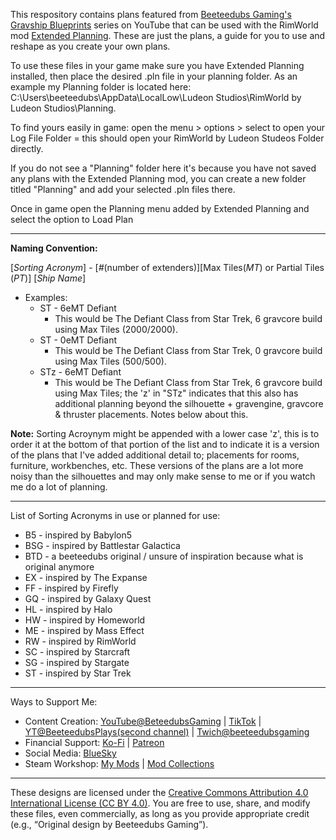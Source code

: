 This respository contains plans featured from [Beeteedubs Gaming's](https://www.youtube.com/@beeteedubsgaming) [Gravship Blueprints](https://www.youtube.com/playlist?list=PLJr4sGCRNnwMfdDp1JhPaXJyiqVQekkPF) series on YouTube that can be used with the RimWorld mod [Extended Planning](https://steamcommunity.com/sharedfiles/filedetails/?id=2877392159). These are just the plans, a guide for you to use and reshape as you create your own plans.

To use these files in your game make sure you have Extended Planning installed, then place the desired .pln file in your planning folder. As an example my Planning folder is located here: C:\Users\beeteedubs\AppData\LocalLow\Ludeon Studios\RimWorld by Ludeon Studios\Planning.

To find yours easily in game: open the menu > options > select to open your Log File Folder = this should open your RimWorld by Ludeon Studeos Folder directly.

If you do not see a "Planning" folder here it's because you have not saved any plans with the Extended Planning mod, you can create a new folder titled "Planning" and add your selected .pln files there.

Once in game open the Planning menu added by Extended Planning and select the option to Load Plan

--------------------------------------------

**Naming Convention:**

[*Sorting Acronym*] - [*#*(number of extenders)][Max Tiles(*MT*) or Partial Tiles (*PT*)] [*Ship Name*]
- Examples:
  - ST - 6eMT Defiant
    - This would be The Defiant Class from Star Trek, 6 gravcore build using Max Tiles (2000/2000).
  - ST - 0eMT Defiant
    - This would be The Defiant Class from Star Trek, 0 gravcore build using Max Tiles (500/500).
  - STz - 6eMT Defiant
    - This would be The Defiant Class from Star Trek, 6 gravcore build using Max Tiles; the 'z' in "STz" indicates that this also has additional planning beyond the silhouette  + gravengine, gravcore & thruster placements. Notes below about this.
  
**Note:** Sorting Acroynym might be appended with a lower case 'z', this is to order it at the bottom of that portion of the list and to indicate it is a version of the plans that I've added additional detail to; placements for rooms, furniture, workbenches, etc. These versions of the plans are a lot more noisy than the silhouettes and may only make sense to me or if you watch me do a lot of planning.

--------------------------------------------
List of Sorting Acronyms in use or planned for use:
- B5 - inspired by Babylon5
- BSG - inspired by Battlestar Galactica
- BTD - a beeteedubs original / unsure of inspiration because what is original anymore
- EX - inspired by The Expanse
- FF - inspired by Firefly
- GQ - inspired by Galaxy Quest
- HL - inspired by Halo
- HW - inspired by Homeworld
- ME - inspired by Mass Effect
- RW - inspired by RimWorld
- SC - inspired by Starcraft
- SG - inspired by Stargate
- ST - inspired by Star Trek

--------------------------------------------
Ways to Support Me:
- Content Creation: [YouTube@BeteedubsGaming](https://www.youtube.com/@beeteedubsgaming) | [TikTok](https://www.tiktok.com/@beeteedubsgaming) | [YT@BeeteedubsPlays(second channel)](https://www.youtube.com/@beeteedubsplays) | [Twich@beeteedubsgaming](https://www.twitch.tv/beeteedubsgaming)
- Financial Support: [Ko-Fi](https://ko-fi.com/beeteedubsgaming) | [Patreon](https://www.patreon.com/beeteedubsgaming)
- Social Media: [BlueSky](https://bsky.app/profile/beeteedubsgaming.bsky.social)
- Steam Workshop: [My Mods](https://steamcommunity.com/id/beeteedubs/myworkshopfiles/?appid=294100) | [Mod Collections](https://steamcommunity.com/id/beeteedubs/myworkshopfiles/?section=collections&appid=294100)
--------------------------------------------
These designs are licensed under the [Creative Commons Attribution 4.0 International License (CC BY 4.0)](https://creativecommons.org/licenses/by/4.0/).
You are free to use, share, and modify these files, even commercially, as long as you provide appropriate credit (e.g., “Original design by Beeteedubs Gaming”).
